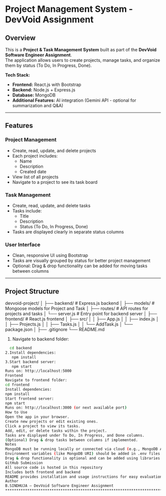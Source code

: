 # Project Management System - DevVoid Assignment

## Overview

This is a **Project & Task Management System** built as part of the **DevVoid Software Engineer Assignment**.  
The application allows users to create projects, manage tasks, and organize them by status (To Do, In Progress, Done).  

**Tech Stack:**  
- **Frontend:** React.js with Bootstrap  
- **Backend:** Node.js + Express.js  
- **Database:** MongoDB  
- **Additional Features:** AI integration (Gemini API - optional for summarization and Q&A)  

---
## Features
### Project Management
- Create, read, update, and delete projects  
- Each project includes:
  - Name  
  - Description  
  - Created date  
- View list of all projects  
- Navigate to a project to see its task board  

### Task Management
- Create, read, update, and delete tasks  
- Tasks include:
  - Title  
  - Description  
  - Status (To Do, In Progress, Done)  
- Tasks are displayed clearly in separate status columns  

### User Interface
- Clean, responsive UI using Bootstrap  
- Tasks are visually grouped by status for better project management  
- Optional: Drag & drop functionality can be added for moving tasks between columns  

---

## Project Structure
devvoid-project/
│
├── backend/ # Express.js backend
│ ├── models/ # Mongoose models for Project and Task
│ ├── routes/ # API routes for projects and tasks
│ └── server.js # Entry point for backend server
│
├── frontend/ # React.js frontend
│ ├── src/
│ │ ├── App.js
│ │ ├── index.js
│ │ ├── Projects.js
│ │ ├── Tasks.js
│ │ └── AddTask.js
│ └── package.json
│
├── .gitignore
└── README.md

1. Navigate to backend folder:
```bash
  cd backend
2.Install dependencies:
   npm install
3.Start backend server:
   npm start
Runs on: http://localhost:5000
Frontend
Navigate to frontend folder:
cd frontend
Install dependencies:
npm install
Start frontend server:
npm start
Runs on: http://localhost:3000 (or next available port)
How to Use
Open the app in your browser.
Create new projects or edit existing ones.
Click a project to view its tasks.
Add, edit, or delete tasks within the project.
Tasks are displayed under To Do, In Progress, and Done columns.
(Optional) Drag & drop tasks between columns if implemented.
Notes
MongoDB must be running locally or connected via cloud (e.g., MongoDB Atlas).
Environment variables (like MongoDB URI) should be added in .env files.
Drag & drop functionality is optional and can be added using libraries like react-beautiful-dnd.
GitHub Submission
All source code is hosted in this repository
Includes both frontend and backend
README provides installation and usage instructions for easy evaluation
Author
B.SINDHUJA – DevVoid Software Engineer Assignment
******************************************************************************************************************************************************************

